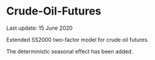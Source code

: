 # Crude-Oil-Futures

Last update: 15 June 2020

Extended SS2000 two-factor model for crude oil futures. 

The deterministic seasonal effect has been added. 
